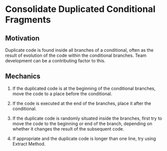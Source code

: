 # Consolidate Duplicated Conditional Fragments
## Motivation
Duplicate code is found inside all branches of a conditional, often as the result of evolution of the code within the conditional branches. Team development can be a contributing factor to this.

## Mechanics
1. If the duplicated code is at the beginning of the conditional branches, move the code to a place before the conditional.

2. If the code is executed at the end of the branches, place it after the conditional.

3. If the duplicate code is randomly situated inside the branches, first try to move the code to the beginning or end of the branch, depending on whether it changes the result of the subsequent code.

4. If appropriate and the duplicate code is longer than one line, try using Extract Method.